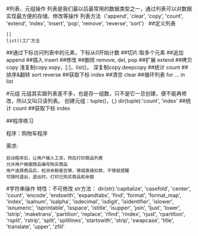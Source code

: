 #列表、元组操作
列表是我们最以后最常用的数据类型之一，通过列表可以对数据实现最方便的存储、修改等操作
列表方法（'append', 'clear', 'copy', 'count', 'extend', 'index', 'insert', 'pop', 'remove', 'reverse', 'sort'）
##定义列表
```
[]
list()工厂方法
```
##通过下标访问列表中的元素，下标从0开始计数
##切片:取多个元素
##追加
append
##插入
insert
##修改
##删除
remove, del, pop
##扩展
extend
##拷贝
copy
浅复制copy.xopy，[:]，list()，
深复制copy.deepcopy
##统计
count
##排序&翻转
sort
reverse
##获取下标
index
##清空
clear
##循环列表
for ... in list

#元组
元组其实跟列表差不多，也是存一组数，只不是它一旦创建，便不能再修改，所以又叫只读列表。
创建元组：tuple()，(,)
dir(tuple):'count', 'index'
##统计
count
##获取下标
index

##程序练习

程序：购物车程序

需求:

```
启动程序后，让用户输入工资，然后打印商品列表
允许用户根据商品编号购买商品
用户选择商品后，检测余额是否够，够就直接扣款，不够就提醒
可随时退出，退出时，打印已购买商品和余额
```
#字符串操作
特性：不可修改
str方法：
dir(str):'capitalize', 'casefold', 'center', 'count', 'encode', 'endswith', 'expandtabs', 'find', 'format', 'format_map', 'index', 'isalnum', 'isalpha', 'isdecimal', 'isdigit', 'isidentifier', 'islower', 'isnumeric', 'isprintable', 'isspace', 'istitle', 'isupper', 'join', 'ljust', 'lower', 'lstrip', 'maketrans', 'partition', 'replace', 'rfind', 'rindex', 'rjust', 'rpartition', 'rsplit', 'rstrip', 'split', 'splitlines', 'startswith', 'strip', 'swapcase', 'title', 'translate', 'upper', 'zfill'
